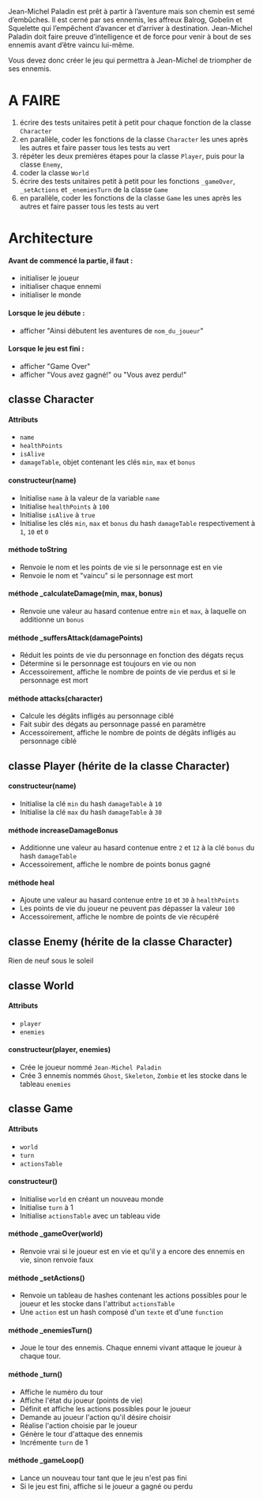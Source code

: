Jean-Michel Paladin est prêt à partir à l’aventure mais son chemin est semé d’embûches. Il est cerné par ses ennemis, les affreux Balrog, Gobelin et Squelette qui l’empêchent d’avancer et d’arriver à destination. Jean-Michel Paladin doit faire preuve d’intelligence et de force pour venir à bout de ses ennemis avant d’être vaincu lui-même.

Vous devez donc créer le jeu qui permettra à Jean-Michel de triompher de ses ennemis.


# A FAIRE

1. écrire des tests unitaires petit à petit pour chaque fonction de la classe `Character`
2. en parallèle, coder les fonctions de la classe `Character` les unes après les autres et faire passer tous les tests au vert
3. répéter les deux premières étapes pour la classe `Player`, puis pour la classe `Enemy`,
4. coder la classe `World`
5. écrire des tests unitaires petit à petit pour les fonctions `_gameOver`, `_setActions` et `_enemiesTurn` de la classe `Game`
6. en parallèle, coder les fonctions de la classe `Game` les unes après les autres et faire passer tous les tests au vert


# Architecture

#### Avant de commencé la partie, il faut :
- initialiser le joueur
- initialiser chaque ennemi
- initialiser le monde

#### Lorsque le jeu débute :
- afficher "Ainsi débutent les aventures de `nom_du_joueur`"

#### Lorsque le jeu est fini :
- afficher "Game Over"
- afficher "Vous avez gagné!" ou "Vous avez perdu!"


## classe Character

#### Attributs
- `name`
- `healthPoints`
- `isAlive`
- `damageTable`, objet contenant les clés `min`, `max` et `bonus`

#### constructeur(name)
- Initialise `name` à la valeur de la variable `name`
- Initialise `healthPoints` à `100`
- Initialise `isAlive` à `true`
- Initialise les clés `min`, `max` et `bonus` du hash `damageTable` respectivement à `1`, `10` et `0`

#### méthode toString
- Renvoie le nom et les points de vie si le personnage est en vie
- Renvoie le nom et "vaincu" si le personnage est mort

#### méthode _calculateDamage(min, max, bonus)
- Renvoie une valeur au hasard contenue entre `min` et `max`, à laquelle on additionne un `bonus`

#### méthode _suffersAttack(damagePoints)
- Réduit les points de vie du personnage en fonction des dégats reçus
- Détermine si le personnage est toujours en vie ou non
- Accessoirement, affiche le nombre de points de vie perdus et si le personnage est mort

#### méthode attacks(character)
- Calcule les dégâts infligés au personnage ciblé
- Fait subir des dégats au personnage passé en paramètre
- Accessoirement, affiche le nombre de points de dégâts infligés au personnage ciblé


## classe Player (hérite de la classe Character)

#### constructeur(name)
- Initialise la clé `min` du hash `damageTable` à `10`
- Initialise la clé `max` du hash `damageTable` à `30`

#### méthode increaseDamageBonus
- Additionne une valeur au hasard contenue entre `2` et `12` à la clé `bonus` du hash `damageTable`
- Accessoirement, affiche le nombre de points bonus gagné

#### méthode heal
- Ajoute une valeur au hasard contenue entre `10` et `30` à `healthPoints`
- Les points de vie du joueur ne peuvent pas dépasser la valeur `100`
- Accessoirement, affiche le nombre de points de vie récupéré


## classe Enemy (hérite de la classe Character)

Rien de neuf sous le soleil


## classe World

#### Attributs
- `player`
- `enemies`

#### constructeur(player, enemies)
- Crée le joueur nommé `Jean-Michel Paladin`
- Crée 3 ennemis nommés `Ghost`, `Skeleton`, `Zombie` et les stocke dans le tableau `enemies`


## classe Game

#### Attributs
- `world`
- `turn`
- `actionsTable`

#### constructeur()
- Initialise `world` en créant un nouveau monde
- Initialise `turn` à 1
- Initialise `actionsTable` avec un tableau vide

#### méthode _gameOver(world)
- Renvoie vrai si le joueur est en vie et qu'il y a encore des ennemis en vie, sinon renvoie faux

#### méthode _setActions()
- Renvoie un tableau de hashes contenant les actions possibles pour le joueur et les stocke dans l'attribut `actionsTable`
- Une `action` est un hash composé d'un `texte` et d'une `function`

#### méthode _enemiesTurn()
- Joue le tour des ennemis. Chaque ennemi vivant attaque le joueur à chaque tour.

#### méthode _turn()
- Affiche le numéro du tour
- Affiche l'état du joueur (points de vie)
- Définit et affiche les actions possibles pour le joueur
- Demande au joueur l'action qu'il désire choisir
- Réalise l'action choisie par le joueur
- Génère le tour d'attaque des ennemis
- Incrémente `turn` de 1

#### méthode _gameLoop()
- Lance un nouveau tour tant que le jeu n'est pas fini
- Si le jeu est fini, affiche si le joueur a gagné ou perdu
